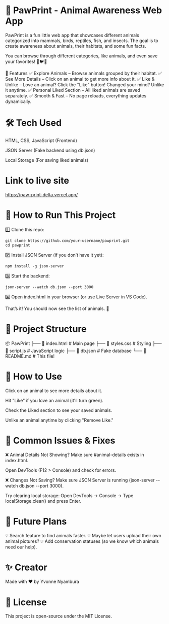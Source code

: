 # 🐾 PawPrint - Animal Awareness Web App
PawPrint is a fun little web app that showcases different animals categorized into mammals, birds, reptiles, fish, and insects. The goal is to create awareness about animals, their habitats, and some fun facts.

You can browse through different categories, like animals, and even save your favorites! 🦁🐦🐠

🌟 Features
✅ Explore Animals – Browse animals grouped by their habitat.
✅ See More Details – Click on an animal to get more info about it.
✅ Like & Unlike – Love an animal? Click the "Like" button! Changed your mind? Unlike it anytime.
✅ Personal Liked Section – All liked animals are saved separately.
✅ Smooth & Fast – No page reloads, everything updates dynamically.

# 🛠 Tech Used
HTML, CSS, JavaScript (Frontend)

JSON Server (Fake backend using db.json)

Local Storage (For saving liked animals)

# Link to live site
https://paw-print-delta.vercel.app/

# 🚀 How to Run This Project
1️⃣ Clone this repo:

    git clone https://github.com/your-username/pawprint.git
    cd pawprint


2️⃣ Install JSON Server (if you don’t have it yet):

    npm install -g json-server

3️⃣ Start the backend:

    json-server --watch db.json --port 3000

4️⃣ Open index.html in your browser (or use Live Server in VS Code).

That’s it! You should now see the list of animals. 🎉

# 📂 Project Structure

📦 PawPrint
├── 📜 index.html    # Main page
├── 📜 styles.css    # Styling
├── 📜 script.js     # JavaScript logic
├── 📜 db.json       # Fake database
└── 📜 README.md     # This file!

# 🤔 How to Use
Click on an animal to see more details about it.

Hit "Like" if you love an animal (it'll turn green).

Check the Liked section to see your saved animals.

Unlike an animal anytime by clicking "Remove Like."

# 🐞 Common Issues & Fixes
❌ Animal Details Not Showing?
Make sure #animal-details exists in index.html.

Open DevTools (F12 > Console) and check for errors.

❌ Changes Not Saving?
Make sure JSON Server is running (json-server --watch db.json --port 3000).

Try clearing local storage: Open DevTools → Console → Type localStorage.clear() and press Enter.

# 🔮 Future Plans
💡 Search feature to find animals faster.
💡 Maybe let users upload their own animal pictures?
💡 Add conservation statuses (so we know which animals need our help).

# ✨ Creator
Made with ❤️ by Yvonne Nyambura

# 📜 License
This project is open-source under the MIT License.